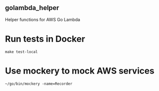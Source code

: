 ## golambda_helper
Helper functions for AWS Go Lambda

# Run tests in Docker
```
make test-local
```

# Use mockery to mock AWS services
```
~/go/bin/mockery -name=Recorder
```